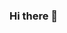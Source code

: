 ### Hi there 👋

<!--
**HasibeZaferr/HasibeZaferr** is a ✨ _special_ ✨ repository because its `README.md` (this file) appears on your GitHub profile.


- 🔭 I’m currently working at @Turkcell
- 🌱 I’m currently learning Kotlin
- 📫 My website: http://hasibezaferr.github.io/ 
